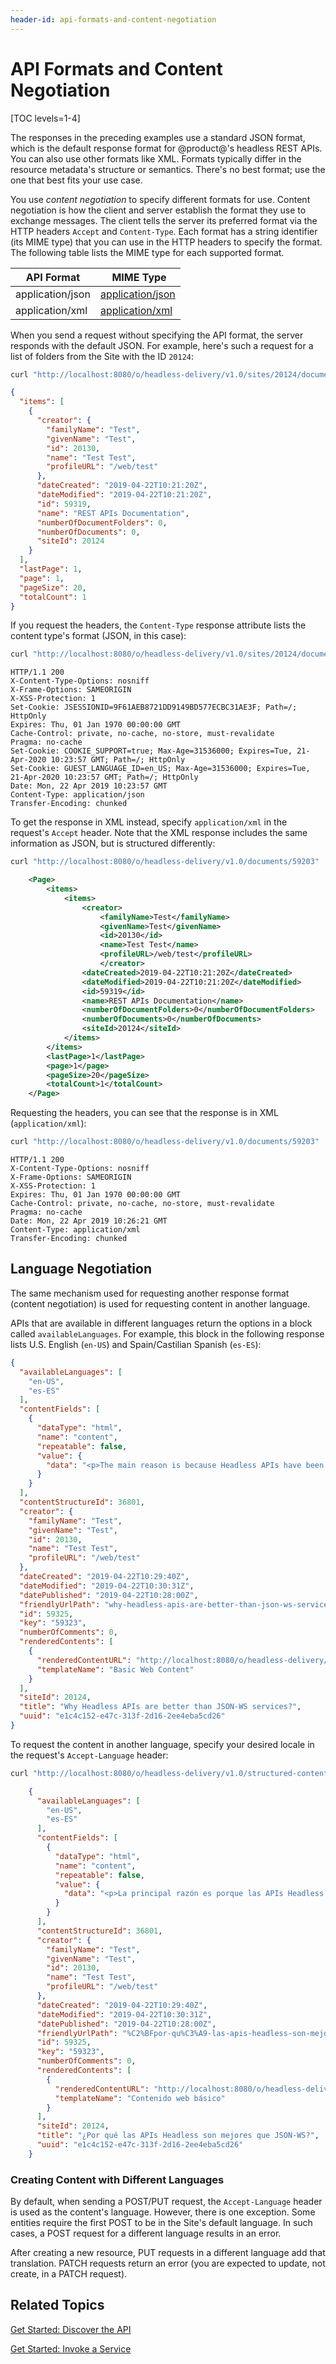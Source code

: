 ```yaml
---
header-id: api-formats-and-content-negotiation
---
```


# API Formats and Content Negotiation

[TOC levels=1-4]

The responses in the preceding examples use a standard JSON format, which is the 
default response format for @product@'s headless REST APIs. You can also use 
other formats like XML. Formats typically differ in the resource metadata's 
structure or semantics. There's no best format; use the one that best fits your 
use case. 

You use *content negotiation* to specify different formats for use. Content 
negotiation is how the client and server establish the format they use to 
exchange messages. The client tells the server its preferred format via the HTTP 
headers `Accept` and `Content-Type`. Each format has a string identifier (its 
MIME type) that you can use in the HTTP headers to specify the format. The 
following table lists the MIME type for each supported format. 

| API Format | &nbsp;MIME Type | 
| --------- | ----------------------- | 
| application/json | [application/json](https://www.iana.org/assignments/media-types/application/json) |
| application/xml | [application/xml](https://www.iana.org/assignments/media-types/application/xml) |

When you send a request without specifying the API format, the server responds 
with the default JSON. For example, here's such a request for a list of folders 
from the Site with the ID `20124`: 

```bash
curl "http://localhost:8080/o/headless-delivery/v1.0/sites/20124/document-folders" -u 'test@liferay.com:test'
```

```json
{
  "items": [
    {
      "creator": {
        "familyName": "Test",
        "givenName": "Test",
        "id": 20130,
        "name": "Test Test",
        "profileURL": "/web/test"
      },
      "dateCreated": "2019-04-22T10:21:20Z",
      "dateModified": "2019-04-22T10:21:20Z",
      "id": 59319,
      "name": "REST APIs Documentation",
      "numberOfDocumentFolders": 0,
      "numberOfDocuments": 0,
      "siteId": 20124
    }
  ],
  "lastPage": 1,
  "page": 1,
  "pageSize": 20,
  "totalCount": 1
}
```

If you request the headers, the `Content-Type` response attribute lists the 
content type's format (JSON, in this case): 


```bash
curl "http://localhost:8080/o/headless-delivery/v1.0/sites/20124/document-folders" -u 'test@liferay.com:test' --head
```

    HTTP/1.1 200 
    X-Content-Type-Options: nosniff
    X-Frame-Options: SAMEORIGIN
    X-XSS-Protection: 1
    Set-Cookie: JSESSIONID=9F61AEB8721DD9149BD577ECBC31AE3F; Path=/; HttpOnly
    Expires: Thu, 01 Jan 1970 00:00:00 GMT
    Cache-Control: private, no-cache, no-store, must-revalidate
    Pragma: no-cache
    Set-Cookie: COOKIE_SUPPORT=true; Max-Age=31536000; Expires=Tue, 21-Apr-2020 10:23:57 GMT; Path=/; HttpOnly
    Set-Cookie: GUEST_LANGUAGE_ID=en_US; Max-Age=31536000; Expires=Tue, 21-Apr-2020 10:23:57 GMT; Path=/; HttpOnly
    Date: Mon, 22 Apr 2019 10:23:57 GMT
    Content-Type: application/json
    Transfer-Encoding: chunked

To get the response in XML instead, specify `application/xml` in the request's 
`Accept` header. Note that the XML response includes the same information as 
JSON, but is structured differently: 

```bash
curl "http://localhost:8080/o/headless-delivery/v1.0/documents/59203"  -H 'Accept: application/xml'  -u 'test@liferay.com:test'
```

```xml
    <Page>
        <items>
            <items>
                <creator>
                    <familyName>Test</familyName>
                    <givenName>Test</givenName>
                    <id>20130</id>
                    <name>Test Test</name>
                    <profileURL>/web/test</profileURL>
                    </creator>
                <dateCreated>2019-04-22T10:21:20Z</dateCreated>
                <dateModified>2019-04-22T10:21:20Z</dateModified>
                <id>59319</id>
                <name>REST APIs Documentation</name>
                <numberOfDocumentFolders>0</numberOfDocumentFolders>
                <numberOfDocuments>0</numberOfDocuments>
                <siteId>20124</siteId>
            </items>
        </items>
        <lastPage>1</lastPage>
        <page>1</page>
        <pageSize>20</pageSize>
        <totalCount>1</totalCount>
    </Page>
```

Requesting the headers, you can see that the response is in XML 
(`application/xml`): 

```bash
curl "http://localhost:8080/o/headless-delivery/v1.0/documents/59203"  -H 'Accept: application/xml'  -u 'test@liferay.com:test' --head
```

    HTTP/1.1 200 
    X-Content-Type-Options: nosniff
    X-Frame-Options: SAMEORIGIN
    X-XSS-Protection: 1
    Expires: Thu, 01 Jan 1970 00:00:00 GMT
    Cache-Control: private, no-cache, no-store, must-revalidate
    Pragma: no-cache
    Date: Mon, 22 Apr 2019 10:26:21 GMT
    Content-Type: application/xml
    Transfer-Encoding: chunked

## Language Negotiation

The same mechanism used for requesting another response format (content 
negotiation) is used for requesting content in another language. 

APIs that are available in different languages return the options in a block 
called `availableLanguages`. For example, this block in the following response 
lists U.S. English (`en-US`) and Spain/Castilian Spanish (`es-ES`): 

```json
{
  "availableLanguages": [
    "en-US",
    "es-ES"
  ],
  "contentFields": [
    {
      "dataType": "html",
      "name": "content",
      "repeatable": false,
      "value": {
        "data": "<p>The main reason is because Headless APIs have been designed with real use cases in mind...</p>"
      }
    }
  ],
  "contentStructureId": 36801,
  "creator": {
    "familyName": "Test",
    "givenName": "Test",
    "id": 20130,
    "name": "Test Test",
    "profileURL": "/web/test"
  },
  "dateCreated": "2019-04-22T10:29:40Z",
  "dateModified": "2019-04-22T10:30:31Z",
  "datePublished": "2019-04-22T10:28:00Z",
  "friendlyUrlPath": "why-headless-apis-are-better-than-json-ws-services-",
  "id": 59325,
  "key": "59323",
  "numberOfComments": 0,
  "renderedContents": [
    {
      "renderedContentURL": "http://localhost:8080/o/headless-delivery/v1.0/structured-contents/59325/rendered-content/36804",
      "templateName": "Basic Web Content"
    }
  ],
  "siteId": 20124,
  "title": "Why Headless APIs are better than JSON-WS services?",
  "uuid": "e1c4c152-e47c-313f-2d16-2ee4eba5cd26"
}
```

To request the content in another language, specify your desired locale in the 
request's `Accept-Language` header: 

```bash
curl "http://localhost:8080/o/headless-delivery/v1.0/structured-contents/59325"  -H 'Accept-Language: es-ES'  -u 'test@liferay.com:test'
```

```json
    {
      "availableLanguages": [
        "en-US",
        "es-ES"
      ],
      "contentFields": [
        {
          "dataType": "html",
          "name": "content",
          "repeatable": false,
          "value": {
            "data": "<p>La principal razón es porque las APIs Headless se han diseñado pensando en casos de uso reales...</p>"
          }
        }
      ],
      "contentStructureId": 36801,
      "creator": {
        "familyName": "Test",
        "givenName": "Test",
        "id": 20130,
        "name": "Test Test",
        "profileURL": "/web/test"
      },
      "dateCreated": "2019-04-22T10:29:40Z",
      "dateModified": "2019-04-22T10:30:31Z",
      "datePublished": "2019-04-22T10:28:00Z",
      "friendlyUrlPath": "%C2%BFpor-qu%C3%A9-las-apis-headless-son-mejores-que-json-ws-",
      "id": 59325,
      "key": "59323",
      "numberOfComments": 0,
      "renderedContents": [
        {
          "renderedContentURL": "http://localhost:8080/o/headless-delivery/v1.0/structured-contents/59325/rendered-content/36804",
          "templateName": "Contenido web básico"
        }
      ],
      "siteId": 20124,
      "title": "¿Por qué las APIs Headless son mejores que JSON-WS?",
      "uuid": "e1c4c152-e47c-313f-2d16-2ee4eba5cd26"
    }
```

### Creating Content with Different Languages

By default, when sending a POST/PUT request, the `Accept-Language` header is
used as the content's language. However, there is one exception. Some entities
require the first POST to be in the Site's default language. In such 
cases, a POST request for a different language results in an error. 

After creating a new resource, PUT requests in a different language add that 
translation. PATCH requests return an error (you are expected to update, 
not create, in a PATCH request). 

## Related Topics

[Get Started: Discover the API](/docs/7-1/tutorials/-/knowledge_base/t/get-started-discover-the-api)

[Get Started: Invoke a Service](/docs/7-1/tutorials/-/knowledge_base/t/get-started-invoke-a-service)
